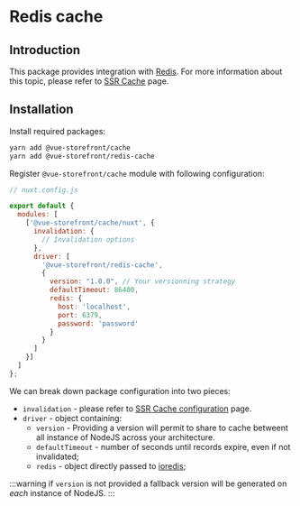 # Redis cache

## Introduction

This package provides integration with [Redis](https://redis.io/). For more information about this topic, please refer to [SSR Cache](../performance/ssr-cache.md) page.

## Installation

Install required packages:

```sh
yarn add @vue-storefront/cache
yarn add @vue-storefront/redis-cache
```

Register `@vue-storefront/cache` module with following configuration:

```javascript
// nuxt.config.js

export default {
  modules: [
    ['@vue-storefront/cache/nuxt', {
      invalidation: {
        // Invalidation options
      },
      driver: [
        '@vue-storefront/redis-cache',
        {
          version: "1.0.0", // Your versionning strategy
          defaultTimeout: 86400,
          redis: {
            host: 'localhost',
            port: 6379,
            password: 'password'
          }
        }
      ]
    }]
  ]
};
```

We can break down package configuration into two pieces:

* `invalidation` - please refer to [SSR Cache configuration](../performance/ssr-cache.md) page.
* `driver` - object containing:
  * `version` - Providing a version will permit to share to cache betweent all instance of NodeJS across your architecture.
  * `defaultTimeout` - number of seconds until records expire, even if not invalidated;
  * `redis` - object directly passed to [ioredis](https://github.com/luin/ioredis/blob/master/API.md#new-redisport-host-options);

:::warning if `version` is not provided a fallback version will be generated on *each* instance of NodeJS.
:::
